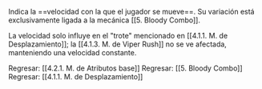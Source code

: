 
Indica la ==velocidad con la que el jugador se mueve==. Su variación está exclusivamente ligada a la mecánica [[5. Bloody Combo]]. 

La velocidad solo influye en el "trote" mencionado en [[4.1.1. M. de Desplazamiento]]; la [[4.1.3. M. de Viper Rush]] no se ve afectada, manteniendo una velocidad constante.


Regresar: [[4.2.1. M. de Atributos base]]
Regresar: [[5. Bloody Combo]]
Regresar: [[4.1.1. M. de Desplazamiento]]